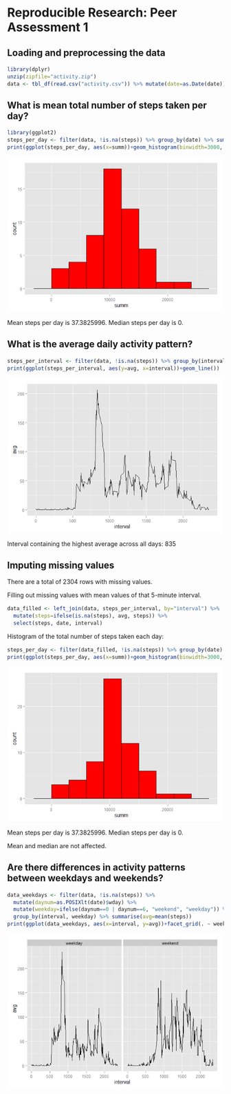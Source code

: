 # Reproducible Research: Peer Assessment 1


## Loading and preprocessing the data

```r
library(dplyr)
unzip(zipfile="activity.zip")
data <- tbl_df(read.csv("activity.csv")) %>% mutate(date=as.Date(date))
```

## What is mean total number of steps taken per day?

```r
library(ggplot2)
steps_per_day <- filter(data, !is.na(steps)) %>% group_by(date) %>% summarise(summ=sum(steps))
print(ggplot(steps_per_day, aes(x=summ))+geom_histogram(binwidth=3000, fill="red", color="black"))
```

![](PA1_template_files/figure-html/unnamed-chunk-2-1.png) 

Mean steps per day is 37.3825996.
Median steps per day is 0.

## What is the average daily activity pattern?

```r
steps_per_interval <- filter(data, !is.na(steps)) %>% group_by(interval) %>% summarise(avg=mean(steps))
print(ggplot(steps_per_interval, aes(y=avg, x=interval))+geom_line())
```

![](PA1_template_files/figure-html/unnamed-chunk-3-1.png) 

Interval containing the highest average across all days: 835

## Imputing missing values
There are a total of 2304 rows with missing values.

Filling out missing values with mean values of that 5-minute interval.

```r
data_filled <- left_join(data, steps_per_interval, by="interval") %>% 
  mutate(steps=ifelse(is.na(steps), avg, steps)) %>% 
  select(steps, date, interval)
```

Histogram of the total number of steps taken each day:

```r
steps_per_day <- filter(data_filled, !is.na(steps)) %>% group_by(date) %>% summarise(summ=sum(steps))
print(ggplot(steps_per_day, aes(x=summ))+geom_histogram(binwidth=3000, fill="red", color="black"))
```

![](PA1_template_files/figure-html/unnamed-chunk-5-1.png) 

Mean steps per day is 37.3825996.
Median steps per day is 0.

Mean and median are not affected.

## Are there differences in activity patterns between weekdays and weekends?

```r
data_weekdays <- filter(data, !is.na(steps)) %>%
  mutate(daynum=as.POSIXlt(date)$wday) %>% 
  mutate(weekday=ifelse(daynum==0 | daynum==6, "weekend", "weekday")) %>%
  group_by(interval, weekday) %>% summarise(avg=mean(steps))
print(ggplot(data_weekdays, aes(x=interval, y=avg))+facet_grid(. ~ weekday)+geom_line())
```

![](PA1_template_files/figure-html/unnamed-chunk-6-1.png) 
